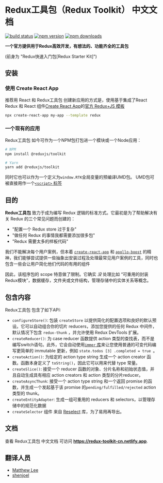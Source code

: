 # Redux工具包（Redux Toolkit） 中文文档

[![build status](https://img.shields.io/travis/reduxjs/redux-toolkit/master.svg?style=flat-square)](https://travis-ci.org/reduxjs/redux-toolkit)
[![npm version](https://img.shields.io/npm/v/@reduxjs/toolkit.svg?style=flat-square)](https://www.npmjs.com/package/@reduxjs/toolkit)
[![npm downloads](https://img.shields.io/npm/dm/@reduxjs/toolkit.svg?style=flat-square&label=RTK+downloads)](https://www.npmjs.com/package/@reduxjs/toolkit)

**一个官方提供用于Redux高效开发，有想法的、功能齐全的工具包**

(前身为 "Redux快速入门包[Redux Starter Kit]")

## 安装

### 使用 Create React App

推荐用 React 和 Redux工具包 创建新应用的方式是，使用基于集成了React Redux 和 React 组件[Create React App](https://github.com/facebook/create-react-app)的[官方 Redux+JS 模板](https://github.com/reduxjs/cra-template-redux)

```sh
npx create-react-app my-app --template redux
```

### 一个现有的应用

Redux工具包 如今可作为一个NPM包打包进一个模块或一个Node应用：

```bash
# NPM
npm install @reduxjs/toolkit

# Yarn
yarn add @reduxjs/toolkit
```

同时它也可以作为一个定义为`window.RTK`全局变量的预编译UMD包。
UMD包可被直接用作一个[`<script>` 标签](https://unpkg.com/@reduxjs/toolkit/dist/redux-toolkit.umd.js)

## 目的

**Redux工具包** 致力于成为编写 Redux 逻辑的标准方式。它最初是为了帮助解决有关 Redux 的三个常见问题而创建的：

- "配置一个 Redux store 过于复杂"
- "做任何 Redux 的事情我都需要添加很多包"
- "Redux 需要太多的样板代码"

我们不能解决每个用户案例，但本着 [`create-react-app`](https://github.com/facebook/create-react-app) 和 [`apollo-boost`](https://dev-blog.apollodata.com/zero-config-graphql-state-management-27b1f1b3c2c3) 的精神，我们能够尝试提供一些抽象出安装过程及处理最常见用户案例的工具，同时也包含一些会让用户简化他们代码的有用的组件

因此，该程序包的 scope 特意做了限制。它确实 _没_ 处理比如 “可重用的封装Redux模块”，数据缓存，文件夹或文件结构，管理存储中的实体关系等概念。

## 包含内容

Redux工具包 包含了如下API:

- `configureStore()`: 包装 `createStore` 以提供简化的配置选项和良好的默认预设。它可以自动组合你的切片 reducers，添加您提供的任何 Redux 中间件，默认情况下包含 `redux-thunk` ，并允许使用 Redux DevTools 扩展。
- `createReducer()`: 为 case reducer 函数提供 action 类型的查找表，而不是编写switch语句。此外，它会自动使用[`immer` 库](https://github.com/mweststrate/immer)来让您使用普通的可变代码编写更简单的 immutable 更新，例如 `state.todos [3] .completed = true `。
- `createAction()`: 为给定的 action type string 生成一个 action creator 函数。函数本身定义了 `toString()`，因此它可以用来代替 type 常量。
- `createSlice()`: 接受一个 reducer 函数的对象、分片名称和初始状态值，并且自动生成具有相应 action creators 和 action 类型的分片reducer。
- `createAsyncThunk`: 接受一个 action type string 和一个返回 promise 的函数，并生成一个发起基于该 promise 的`pending/fulfilled/rejected` action 类型的 thunk。
- `createEntityAdapter`: 生成一组可重用的 reducers 和 selectors，以管理存储中的规范化数据
- `createSelector` 组件 来自 [Reselect](https://github.com/reduxjs/reselect) 库，为了易用再导出。

## 文档

查看 Redux工具包 中文文档 可访问 **https://redux-toolkit-cn.netlify.app**.

## 翻译人员

- [Matthew Lee](https://github.com/mathxlee)
- [shenjoel](https://github.com/shenjoel)
